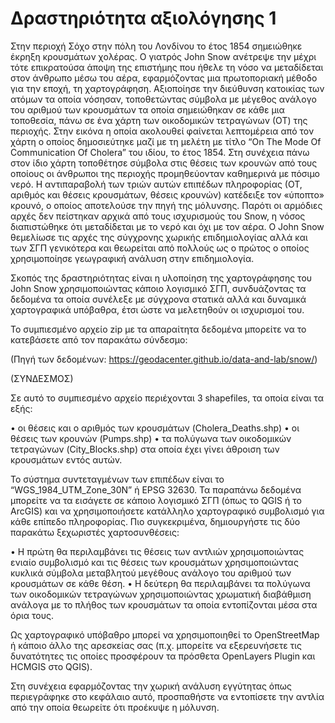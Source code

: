 # Δραστηριότητα αξιολόγησης 1

Στην περιοχή Σόχο στην πόλη του Λονδίνου το έτος 1854 σημειώθηκε έκρηξη κρουσμάτων χολέρας. Ο γιατρός John Snow ανέτρεψε την μέχρι τότε επικρατούσα άποψη της επιστήμης που ήθελε τη νόσο να μεταδίδεται στον άνθρωπο μέσω του αέρα, εφαρμόζοντας μια πρωτοποριακή μέθοδο για την εποχή, τη χαρτογράφηση. Αξιοποίησε την διεύθυνση κατοικίας των ατόμων τα οποία νόσησαν, τοποθετώντας σύμβολα με μέγεθος ανάλογο του αριθμού των κρουσμάτων τα οποία σημειώθηκαν σε κάθε μια τοποθεσία, πάνω σε ένα χάρτη των οικοδομικών τετραγώνων (ΟΤ) της περιοχής. Στην εικόνα η οποία ακολουθεί φαίνεται λεπτομέρεια από τον χάρτη ο οποίος δημοσιεύτηκε μαζί με τη μελέτη με τίτλο “On The Mode Of Communication Of Cholera” του ιδίου, το έτος 1854. Στη συνέχεια πάνω στον ίδιο χάρτη τοποθέτησε σύμβολα στις θέσεις των κρουνών από τους οποίους οι άνθρωποι της περιοχής προμηθεύονταν καθημερινά με πόσιμο νερό. Η αντιπαραβολή των τριών αυτών επιπέδων πληροφορίας (ΟΤ, αριθμός και θέσεις κρουσμάτων, θέσεις κρουνών) κατέδειξε τον «ύποπτο» κρουνό, ο οποίος αποτελούσε την πηγή της μόλυνσης. Παρότι οι αρμόδιες αρχές δεν πείστηκαν αρχικά από τους ισχυρισμούς του Snow, η νόσος διαπιστώθηκε ότι μεταδίδεται με το νερό και όχι με τον αέρα. Ο John Snow θεμελίωσε τις αρχές της σύγχρονης χωρικής επιδημιολογίας αλλά και των ΣΓΠ γενικότερα και θεωρείται από πολλούς ως ο πρώτος ο οποίος χρησιμοποίησε γεωγραφική ανάλυση στην επιδημιολογία.

Σκοπός της δραστηριότητας είναι η υλοποίηση της χαρτογράφησης του John Snow χρησιμοποιώντας κάποιο λογισμικό ΣΓΠ, συνδυάζοντας τα δεδομένα τα οποία συνέλεξε με σύγχρονα στατικά αλλά και δυναμικά χαρτογραφικά υπόβαθρα, έτσι ώστε να μελετηθούν οι ισχυρισμοί του.

To συμπιεσμένο αρχείο zip με τα απαραίτητα δεδομένα μπορείτε να το κατεβάσετε από τον παρακάτω σύνδεσμο:

(Πηγή των δεδομένων: https://geodacenter.github.io/data-and-lab/snow/)

(ΣΥΝΔΕΣΜΟΣ)

Σε αυτό το συμπιεσμένο αρχείο περιέχονται 3 shapefiles, τα οποία είναι τα εξής:

•	οι θέσεις και ο αριθμός των κρουσμάτων (Cholera_Deaths.shp)
•	οι θέσεις των κρουνών (Pumps.shp)
•	τα πολύγωνα των οικοδομικών τετραγώνων (City_Blocks.shp) στα οποία έχει γίνει άθροιση των κρουσμάτων εντός αυτών. 

Το σύστημα συντεταγμένων των επιπέδων είναι το “WGS_1984_UTM_Zone_30N” ή EPSG 32630. Τα παραπάνω δεδομένα μπορείτε να τα εισάγετε σε κάποιο λογισμικό ΣΓΠ (όπως το QGIS ή το ArcGIS) και να χρησιμοποιήσετε κατάλληλο χαρτογραφικό συμβολισμό για κάθε επίπεδο πληροφορίας. Πιο συγκεκριμένα, δημιουργήστε τις δύο παρακάτω ξεχωριστές χαρτοσυνθέσεις:

•	Η πρώτη θα περιλαμβάνει τις θέσεις των αντλιών χρησιμοποιώντας ενιαίο συμβολισμό και τις θέσεις των κρουσμάτων χρησιμοποιώντας κυκλικά σύμβολα μεταβλητού μεγέθους ανάλογο του αριθμού των κρουσμάτων σε κάθε θέση.
•	Η δεύτερη θα περιλαμβάνει τα πολύγωνα των οικοδομικών τετραγώνων χρησιμοποιώντας χρωματική διαβάθμιση ανάλογα με το πλήθος των κρουσμάτων τα οποία εντοπίζονται μέσα στα όρια τους.

Ως χαρτογραφικό υπόβαθρο μπορεί να χρησιμοποιηθεί το OpenStreetMap ή κάποιο άλλο της αρεσκείας σας (π.χ. μπορείτε να εξερευνήσετε τις δυνατότητες τις οποίες προσφέρουν τα πρόσθετα OpenLayers Plugin και HCMGIS στο QGIS).

Στη συνέχεια εφαρμόζοντας την χωρική ανάλυση εγγύτητας όπως περιεγράφηκε στο κεφάλαιο αυτό, προσπαθήστε να εντοπίσετε την αντλία από την οποία θεωρείτε ότι προέκυψε η μόλυνση.
